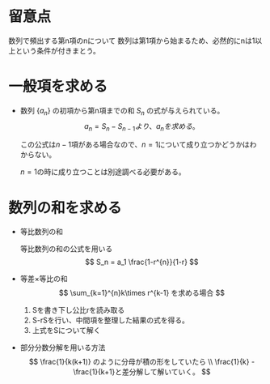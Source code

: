 # 留意点

数列で頻出する第n項のnについて
数列は第1項から始まるため、必然的にnは1以上という条件が付きまとう。



# 一般項を求める

- 数列 {$a_n$} の初項から第n項までの和 $S_n$ の式が与えられている。
  $$
  a_n = S_n - S_{n-1}より、a_nを求める。
  $$
  

  この公式は$n-1$項がある場合なので、$n=1$について成り立つかどうかはわからない。

  $n=1$の時に成り立つことは別途調べる必要がある。

  

# 数列の和を求める

- 等比数列の和

  等比数列の和の公式を用いる
  $$
  S_n = a_1 \frac{1-r^{n}}{1-r}
  $$
  

- 等差×等比の和
  $$
  \sum_{k=1}^{n}k\times r^{k-1} を求める場合
  $$
  

  1. Sを書き下し公比rを読み取る
  2. S-rSを行い、中間項を整理した結果の式を得る。
  3. 上式をSについて解く

  

- 部分分数分解を用いる方法
  $$
  \frac{1}{k(k+1)} のように分母が積の形をしていたら \\
  \frac{1}{k} - \frac{1}{k+1}と差分解して解いていく。
  $$
